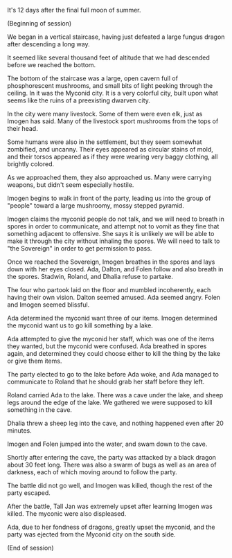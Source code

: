<!-- TITLE: 2018-10-08 -->
<!-- SUBTITLE: The session of 2018-10-08 Earth, 3789-08-?? Ulpha -->

It's 12 days after the final full moon of summer.

(Beginning of session)

We began in a vertical staircase, having just defeated a large fungus dragon after descending a long way.

It seemed like several thousand feet of altitude that we had descended before we reached the bottom.

The bottom of the staircase was a large, open cavern full of phosphorescent mushrooms, and small bits of light peeking through the ceiling. In it was the Myconid city. It is a very colorful city, built upon what seems like the ruins of a preexisting dwarven city.

In the city were many livestock. Some of them were even elk, just as Imogen has said. Many of the livestock sport mushrooms from the tops of their head.

Some humans were also in the settlement, but they seem somewhat zombified, and uncanny. Their eyes appeared as circular stains of mold, and their torsos appeared as if they were wearing very baggy clothing, all brightly colored.

As we approached them, they also approached us. Many were carrying weapons, but didn't seem especially hostile.

Imogen begins to walk in front of the party, leading us into the group of "people" toward a large mushroomy, mossy stepped pyramid.

Imogen claims the myconid people do not talk, and we will need to breath in spores in order to communicate, and attempt not to vomit as they fine that something adjacent to offensive. She says it is unlikely we will be able to make it through the city without inhaling the spores. We will need to talk to "the Sovereign" in order to get permission to pass.

Once we reached the Sovereign, Imogen breathes in the spores and lays down with her eyes closed. Ada, Dalton, and Folen follow and also breath in the spores. Stadwin, Roland, and Dhalia refuse to partake.

The four who partook laid on the floor and mumbled incoherently, each having their own vision. Dalton seemed amused. Ada seemed angry. Folen and Imogen seemed blissful.

Ada determined the myconid want three of our items. Imogen determined the myconid want us to go kill something by a lake.

Ada attempted to give the myconid her staff, which was one of the items they wanted, but the myconid were confused. Ada breathed in spores again, and determined they could choose either to kill the thing by the lake or give them items.

The party elected to go to the lake before Ada woke, and Ada managed to communicate to Roland that he should grab her staff before they left.

Roland carried Ada to the lake. There was a cave under the lake, and sheep legs around the edge of the lake. We gathered we were supposed to kill something in the cave.

Dhalia threw a sheep leg into the cave, and nothing happened even after 20 minutes.

Imogen and Folen jumped into the water, and swam down to the cave.

Shortly after entering the cave, the party was attacked by a black dragon about 30 feet long. There was also a swarm of bugs as well as an area of darkness, each of which moving around to follow the party.

The battle did not go well, and Imogen was killed, though the rest of the party escaped.

After the battle, Tall Jan was extremely upset after learning Imogen was killed. The myconic were also displeased.

Ada, due to her fondness of dragons, greatly upset the myconid, and the party was ejected from the Myconid city on the south side.

(End of session)

